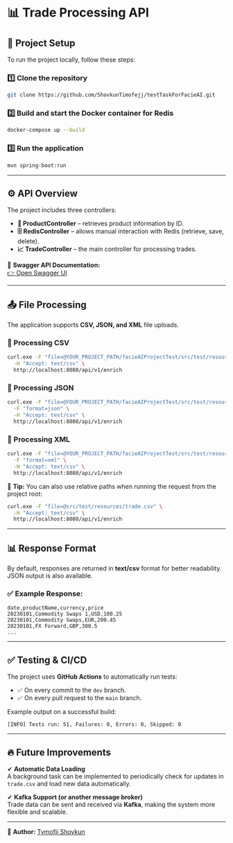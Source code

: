 # 📊 Trade Processing API

## 🚀 Project Setup  

To run the project locally, follow these steps:  

### 1️⃣ Clone the repository  
```sh
git clone https://github.com/ShovkunTimofejj/testTaskForFacieAI.git  
```

### 2️⃣ Build and start the Docker container for Redis  
```sh
docker-compose up --build
```

### 3️⃣ Run the application  
```sh
mvn spring-boot:run
```

---

## ⚙️ API Overview  

The project includes three controllers:  

- **🛒 ProductController** – retrieves product information by ID.  
- **🗄️ RedisController** – allows manual interaction with Redis (retrieve, save, delete).  
- **📈 TradeController** – the main controller for processing trades.  

📌 **Swagger API Documentation:**  
[👉 Open Swagger UI](http://localhost:8080/swagger-ui/index.html#/)

---

## 📤 File Processing  

The application supports **CSV, JSON, and XML** file uploads.  

### 📌 Processing CSV  
```sh
curl.exe -F "file=@YOUR_PROJECT_PATH/facieAIProjectTest/src/test/resources/trade.csv" \
  -H "Accept: text/csv" \
  http://localhost:8080/api/v1/enrich
```

### 📌 Processing JSON  
```sh
curl.exe -F "file=@YOUR_PROJECT_PATH/facieAIProjectTest/src/test/resources/trade.json" \
  -F "format=json" \
  -H "Accept: text/csv" \
  http://localhost:8080/api/v1/enrich
```

### 📌 Processing XML  
```sh
curl.exe -F "file=@YOUR_PROJECT_PATH/facieAIProjectTest/src/test/resources/trade.xml" \
  -F "format=xml" \
  -H "Accept: text/csv" \
  http://localhost:8080/api/v1/enrich
```

🔹 **Tip:** You can also use relative paths when running the request from the project root:  
```sh
curl.exe -F "file=@src/test/resources/trade.csv" \
  -H "Accept: text/csv" \
  http://localhost:8080/api/v1/enrich
```

---

## 📊 Response Format  

By default, responses are returned in **text/csv** format for better readability. JSON output is also available.  

### ✅ Example Response:  
```
date,productName,currency,price
20230101,Commodity Swaps 1,USD,100.25
20230101,Commodity Swaps,EUR,200.45
20230101,FX Forward,GBP,300.5
...
```

---

## ✅ Testing & CI/CD  

The project uses **GitHub Actions** to automatically run tests:  
- ✅ On every commit to the `dev` branch.  
- ✅ On every pull request to the `main` branch.  

Example output on a successful build:  
```
[INFO] Tests run: 51, Failures: 0, Errors: 0, Skipped: 0
```

---

## 🔥 Future Improvements  

✔ **Automatic Data Loading**  
A background task can be implemented to periodically check for updates in `trade.csv` and load new data automatically.  

✔ **Kafka Support (or another message broker)**  
Trade data can be sent and received via **Kafka**, making the system more flexible and scalable.  

---  

📌 **Author:** [Tymofii Shovkun](https://github.com/ShovkunTimofejj)  

